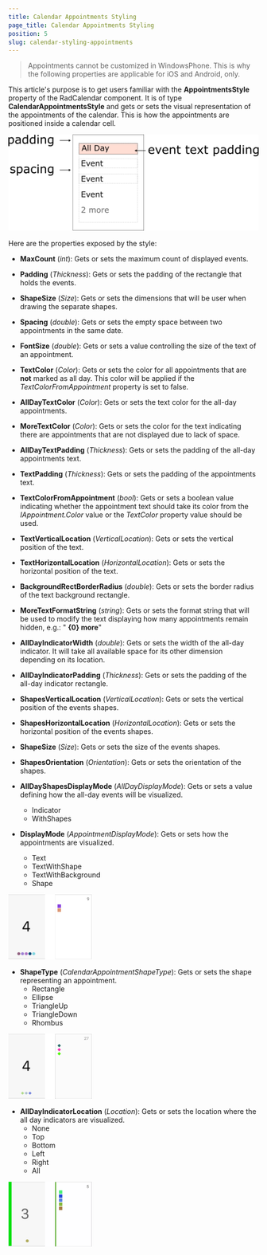 ```yaml
---
title: Calendar Appointments Styling
page_title: Calendar Appointments Styling
position: 5
slug: calendar-styling-appointments
---
```


> Appointments cannot be customized in WindowsPhone. This is why the following properties are applicable for iOS and Android, only.

This article's purpose is to get users familiar with the **AppointmentsStyle** property of the RadCalendar component. It is of type **CalendarAppointmentsStyle** and gets or sets the visual representation of the appointments of the calendar. This is how the appointments are positioned inside a calendar cell.

![Display Mode](images/text.png "Cell Structure")

Here are the properties exposed by the style:

 - **MaxCount** (*int*): Gets or sets the maximum count of displayed events. 
 - **Padding** (*Thickness*): Gets or sets the padding of the rectangle that holds the events.
 - **ShapeSize** (*Size*): Gets or sets the dimensions that will be user when drawing the separate shapes.
 - **Spacing** (*double*): Gets or sets the empty space between two appointments in the same date.
 - **FontSize** (*double*): Gets or sets a value controlling the size of the text of an appointment. 
 - **TextColor** (*Color*): Gets or sets the color for all appointments that are **not** marked as all day. This color will be applied if the *TextColorFromAppointment* property is set to false.
 - **AllDayTextColor** (*Color*): Gets or sets the text color for the all-day appointments. 
 - **MoreTextColor** (*Color*): Gets or sets the color for the text indicating  there are appointments that are not displayed due to lack of space. 
 - **AllDayTextPadding** (*Thickness*): Gets or sets the padding of the all-day appointments text. 
 - **TextPadding** (*Thickness*): Gets or sets the padding of the appointments text.
 - **TextColorFromAppointment** (*bool*): Gets or sets a boolean value indicating whether the appointment text should take its color from the *IAppointment.Color* value or the *TextColor* property value should be used.
 - **TextVerticalLocation** (*VerticalLocation*): Gets or sets the vertical position of the text.
 - **TextHorizontalLocation** (*HorizontalLocation*): Gets or sets the horizontal position of the text.
 - **BackgroundRectBorderRadius** (*double*): Gets or sets the border radius of the text background rectangle.
 - **MoreTextFormatString** (*string*): Gets or sets the format string that will be used to modify the text displaying how many appointments remain hidden, e.g.: " **{0} more**"
 - **AllDayIndicatorWidth** (*double*): Gets or sets the width of the all-day indicator. It will take all available space for its other dimension depending on its location.
 - **AllDayIndicatorPadding** (*Thickness*): Gets or sets the padding of the all-day indicator rectangle. 
 - **ShapesVerticalLocation** (*VerticalLocation*): Gets or sets the vertical position of the events shapes.
 - **ShapesHorizontalLocation** (*HorizontalLocation*): Gets or sets the horizontal position of the events shapes.
 - **ShapeSize** (*Size*): Gets or sets the size of the events shapes.
 - **ShapesOrientation** (*Orientation*): Gets or sets the orientation of the shapes.
 - **AllDayShapesDisplayMode** (*AllDayDisplayMode*): Gets or sets a value defining how the all-day events will be visualized.
	 - Indicator
	 - WithShapes


 - **DisplayMode** (*AppointmentDisplayMode*): Gets or sets how the appointments are visualized.
	 - Text
	 - TextWithShape
	 - TextWithBackground
	 - Shape

![Display Mode](images/calendar-cell-style-display-mode.png "DisplayMode = Shape")

 - **ShapeType** (*CalendarAppointmentShapeType*): Gets or sets the shape representing an appointment.
	 - Rectangle
	 - Ellipse
	 - TriangleUp
	 - TriangleDown
	 - Rhombus

![Shape Type](images/calendar-cell-style-shape-type.png "ShapeType = Rhombus")

 - **AllDayIndicatorLocation** (*Location*): Gets or sets the location where the all day indicators are visualized.
	 - None
	 - Top
	 - Bottom
	 - Left
	 - Right
	 - All
 
![AllDay Indicator Location](images/calendar-cell-style-all-day-indicator-location.png "AllDayIndicatorLocation = Left")